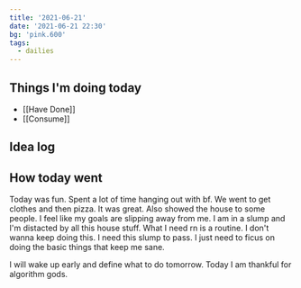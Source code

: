 ```yaml
---
title: '2021-06-21'
date: '2021-06-21 22:30'
bg: 'pink.600'
tags:
  - dailies
---
```


## Things I'm doing today

- [[Have Done]]
- [[Consume]]

## Idea log


## How today went
Today was fun. Spent a lot of time hanging out with bf. We went to get clothes and then pizza. It was great. Also showed the house to some people. I feel like my goals are slipping away from me. I am in a slump and I'm distacted by all this house stuff. What I need rn is a routine. I don't wanna keep doing this. I need this slump to pass. I just need to ficus on doing the basic things that keep me sane. 

I will wake up early and define what to do tomorrow. Today I am thankful for algorithm gods.